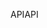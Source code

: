 <span data-ttu-id="1511c-101">API</span><span class="sxs-lookup"><span data-stu-id="1511c-101">API</span></span>